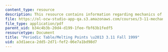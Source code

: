```yaml
---
content_type: resource
description: This resource contains information regarding mechanics of materials.
file: https://ol-ocw-studio-app-qa.s3.amazonaws.com/courses/3-11-mechanics-of-materials-fall-1999/a3d1aeca2dd52d71fef206e7a1bd98d7_MIT3_11F99_pt.pdf
file_type: application/pdf
parent_uid: b34c4b3b-20d4-d199-1fee-fbf63b1fedf5
resourcetype: Document
title: "Periodic Table/Melting Points \u2013 3.11 Fall 1999"
uid: a3d1aeca-2dd5-2d71-fef2-06e7a1bd98d7
---
```

